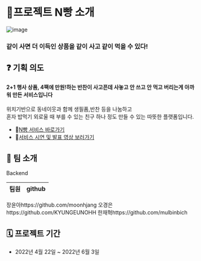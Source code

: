 # 🎯프로젝트 N빵 소개

![image](https://user-images.githubusercontent.com/101075355/171989148-1d40b7bc-8a40-4aab-9fbc-077b2f24d2e2.png)

### 같이 사면 더 이득인 상품을 같이 사고 같이 먹을 수 있다! 


## ❓ 기획 의도
  #### 2+1 행사 상품, 4팩에 만원!하는 반찬이 사고픈데 사놓고 안 쓰고 안 먹고 버리는게 아까워 만든 서비스입니다

  위치기반으로 동네이웃과 함께 생필품,반찬 등을 나눔하고  
  혼자 밥먹기 외로울 때 부를 수 있는 친구 하나 정도 만들 수 있는 따뜻한 플랫폼입니다.
  
* 🤟[N빵 서비스 바로가기](https://nbbang.site/)
* 👀[서비스 시연 및 발표 영상 보러가기](https://youtu.be/BtlWQiGYH0g)

## 👥 팀 소개

Backend

팀원|github
---|---|
장윤아https://github.com/moonhjang
오경은https://github.com/KYUNGEUNOHH
한재혁https://github.com/mulbinbich

## 🗓 프로젝트 기간

* 2022년 4월 22일 ~ 2022년 6월 3일 
  
